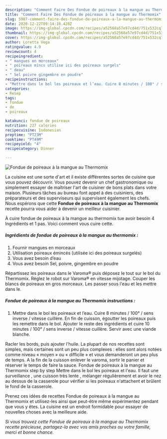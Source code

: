 ```yaml
---
description: "Comment Faire Des Fondue de poireaux à la mangue au Thermomix"
title: "Comment Faire Des Fondue de poireaux à la mangue au Thermomix"
slug: 5987-comment-faire-des-fondue-de-poireaux-a-la-mangue-au-thermomix
date: 2020-12-22T09:14:10.428Z
image: https://img-global.cpcdn.com/recipes/a52568a57e97cd4d/751x532cq70/fondue-de-poireaux-a-la-mangue-au-thermomix-photo-principale-de-la-recette.jpg
thumbnail: https://img-global.cpcdn.com/recipes/a52568a57e97cd4d/751x532cq70/fondue-de-poireaux-a-la-mangue-au-thermomix-photo-principale-de-la-recette.jpg
cover: https://img-global.cpcdn.com/recipes/a52568a57e97cd4d/751x532cq70/fondue-de-poireaux-a-la-mangue-au-thermomix-photo-principale-de-la-recette.jpg
author: Loretta Vega
ratingvalue: 4.9
reviewcount: 4
recipeingredient:
- " mangues en morceaux"
- " poireaux mincs utilise ici des poireaux surgels"
- " deau"
- " Sel poivre gingembre en poudre"
recipeinstructions:
- "Mettre dans le bol les poireaux et l’eau. Cuire 8 minutes / 100° / sens inverse / vitesse cuillère. En fin de cuisson, égoutter les poireaux puis les remettre dans le bol. Ajouter le reste des ingrédients et cuire 10 minutes / 100° / sens inverse / vitesse cuillère. Servir avec une viande blanche."
categories:
- Resep
tags:
- fondue
- de
- poireaux

katakunci: fondue de poireaux 
nutrition: 227 calories
recipecuisine: Indonesian
preptime: "PT23M"
cooktime: "PT49M"
recipeyield: "4"
recipecategory: Dinner

---
```



![Fondue de poireaux à la mangue au Thermomix](https://img-global.cpcdn.com/recipes/a52568a57e97cd4d/751x532cq70/fondue-de-poireaux-a-la-mangue-au-thermomix-photo-principale-de-la-recette.jpg)

La cuisine est une sorte d'art et il existe différentes sortes de cuisine que vous pouvez découvrir. Vous pouvez devenir un chef gastronomique ou simplement essayer de maîtriser l'art de cuisiner de bons plats dans votre maison. Plusieurs tâches au bureau font appel à des cuisiniers, des préparateurs et des superviseurs qui supervisent également les chefs. Nous espérons que cette <strong> Fondue de poireaux à la mangue au Thermomix </strong> recette pourra vous aider à devenir un meilleur cuisinier.

<!--inarticleads1-->

À cuire fondue de poireaux à la mangue au thermomix tue avoir besoin 4 Ingrédients et 1 pas. Voici comment vous cuire cette.

##### Ingrédients de fondue de poireaux à la mangue au thermomix :

1. Fournir  mangues en morceaux
1. Utilisation  poireaux émincés (utilisée ici des poireaux surgelés)
1. Vous avez besoin  d’eau
1. Vous avez besoin  Sel, poivre, gingembre en poudre


Répartissez les poireaux dans le Varoma® puis déposez le tout sur le bol du Thermomix. Réglez le robot sur Varoma® en vitesse mijotage. Couper les blancs de poireaux en gros morceaux. Les passer sous l&#39;eau et les mettre dans le. 

<!--inarticleads2-->

##### Fondue de poireaux à la mangue au Thermomix instructions :

1. Mettre dans le bol les poireaux et l’eau. Cuire 8 minutes / 100° / sens inverse / vitesse cuillère. En fin de cuisson, égoutter les poireaux puis les remettre dans le bol. Ajouter le reste des ingrédients et cuire 10 minutes / 100° / sens inverse / vitesse cuillère. Servir avec une viande blanche.


Racler les bords, puis ajouter l&#39;huile. La plupart de nos recettes sont simples, mais certaines sont un peu plus complexes : elles sont alors notées comme niveau « moyen » ou « difficile » et vous demanderont un peu plus de temps. A la fin de la cuisson enlever le varoma, sortir le panier et réserver le temps de faire la sauce. Fondue de poireaux à la mangue au Thermomix step by step Mettre dans le bol les poireaux et l&#39;eau. Il faut une surveillance , une cuisson très lente , mélanger régulièrement et avoir le nez au dessus de la casserole pour vérifier si les poireaux n&#39;attachent et brûlent le fond de la casserole. 

<!--inarticleads1-->

<p>
Prenez ces idées de recettes Fondue de poireaux à la mangue au Thermomix et utilisez-les ainsi que peut-être même expérimentez pendant que vous y êtes. La cuisine est un endroit formidable pour essayer de nouvelles choses avec la meilleure aide.
</p>

<p>
<i>Si vous trouvez cette Fondue de poireaux à la mangue au Thermomix recette précieuse, partagez-la avec vos amis proches ou votre famille, merci et bonne chance.</i>
</p>
